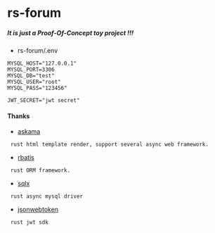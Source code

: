 # rs-forum 

##### It is just a Proof-Of-Concept toy project !!!

* rs-forum/.env
```
MYSQL_HOST="127.0.0.1"
MYSQL_PORT=3306
MYSQL_DB="test"
MYSQL_USER="root"
MYSQL_PASS="123456"

JWT_SECRET="jwt secret"
```



#### Thanks


* [askama ](https://www.github.com/djc/askama)
```
 rust html template render, support several async web framework.
```


* [rbatis](https://github.com/rbatis/rbatis)
```
 rust ORM framework.
```

* [sqlx](https://github.com/launchbadge/sqlx)
```
 rust async mysql driver
```

* [jsonwebtoken](https://github.com/Keats/jsonwebtoken)
```
 rust jwt sdk
```